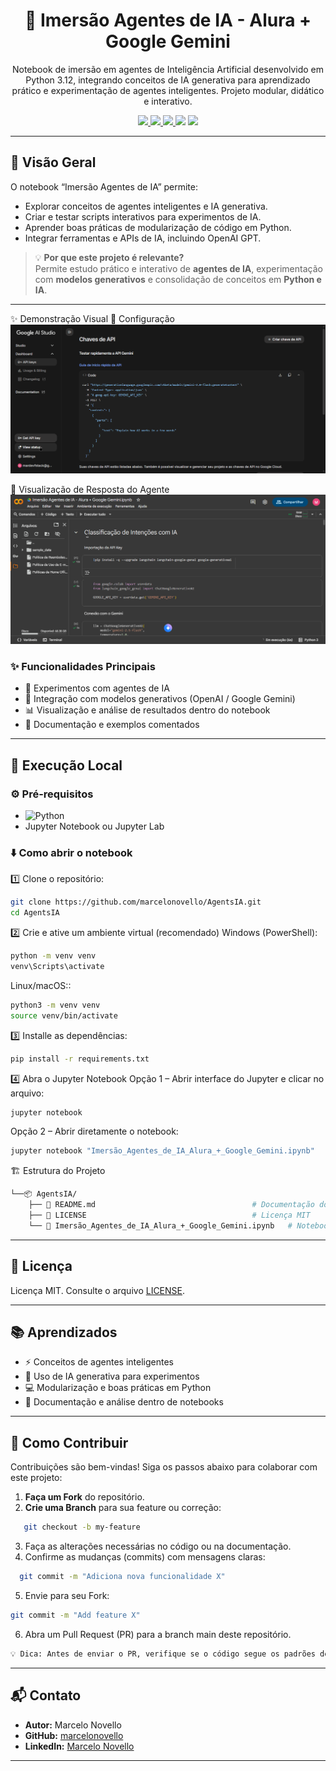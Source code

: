 
<div align="center"> <h1 align="center">🤖 Imersão Agentes de IA - Alura + Google Gemini</h1>
Notebook de imersão em agentes de Inteligência Artificial desenvolvido em Python 3.12, integrando conceitos de IA generativa para aprendizado prático e experimentação de agentes inteligentes. Projeto modular, didático e interativo.

<p align="center">
  <a href="https://www.python.org/">
    <img src="https://img.shields.io/badge/Python-3776AB?style=flat&logo=python&logoColor=white" />
  </a>
  <a href="https://developers.google.com/gemini">
    <img src="https://img.shields.io/badge/Gemini-4285F4?style=flat&logo=google&logoColor=white" />
  </a>
  <a href="./LICENSE">
    <img src="https://img.shields.io/badge/license-MIT-yellow?style=flat" />
  </a>
  <img src="https://img.shields.io/github/stars/marcelonovello/AgentsIA?style=flat&logo=github" />
  <img src="https://img.shields.io/github/forks/marcelonovello/AgentsIA?style=flat&logo=github" />
</p></div>

---

<a id="visao-geral"></a>
## 🔎 Visão Geral

O notebook “Imersão Agentes de IA” permite:
- Explorar conceitos de agentes inteligentes e IA generativa.
- Criar e testar scripts interativos para experimentos de IA.
- Aprender boas práticas de modularização de código em Python.
- Integrar ferramentas e APIs de IA, incluindo OpenAI GPT.

> 💡 **Por que este projeto é relevante?**  
> Permite estudo prático e interativo de **agentes de IA**, experimentação com **modelos generativos** e consolidação de conceitos em **Python e IA**.

---

✨ Demonstração Visual
🔹 Configuração
![Notebook](assets/configuracao.gif)

🔹 Visualização de Resposta do Agente
![Execução](assets/demonstracao_func.gif)

### ✨ Funcionalidades Principais
- 🧠 Experimentos com agentes de IA
- 🤖 Integração com modelos generativos (OpenAI / Google Gemini)
- 📊 Visualização e análise de resultados dentro do notebook
- 📝 Documentação e exemplos comentados

---

<a id="execucao-local"></a>
## 🚀 Execução Local

### ⚙️ Pré-requisitos
- ![Python](https://img.shields.io/badge/Python-3776AB?style=flat&logo=python&logoColor=white)
- Jupyter Notebook ou Jupyter Lab

### ⬇️ Como abrir o notebook
1️⃣ Clone o repositório:
```bash
git clone https://github.com/marcelonovello/AgentsIA.git
cd AgentsIA
```
2️⃣ Crie e ative um ambiente virtual (recomendado)
Windows (PowerShell):
```bash
python -m venv venv
venv\Scripts\activate
```
Linux/macOS::
```bash
python3 -m venv venv
source venv/bin/activate
```
3️⃣ Installe as dependências:
```bash
pip install -r requirements.txt
```
4️⃣ Abra o Jupyter Notebook
Opção 1 – Abrir interface do Jupyter e clicar no arquivo:
```bash
jupyter notebook
```
Opção 2 – Abrir diretamente o notebook:
```bash
jupyter notebook "Imersão_Agentes_de_IA_Alura_+_Google_Gemini.ipynb"
```

<a id="estrutura-do-projeto"></a>

🏗 Estrutura do Projeto
```sh
└──📦 AgentsIA/
    ├── 📄 README.md                                   # Documentação do projeto
    ├── 📄 LICENSE                                     # Licença MIT
    └── 📄 Imersão_Agentes_de_IA_Alura_+_Google_Gemini.ipynb   # Notebook principal

```

---

<a id="licenca"></a>
## 📄 Licença

Licença MIT. Consulte o arquivo [LICENSE](LICENSE).

---

<a id="aprendizados"></a>
## 📚 Aprendizados
- ⚡ Conceitos de agentes inteligentes
- 🤖 Uso de IA generativa para experimentos
- 💻 Modularização e boas práticas em Python
- 📝 Documentação e análise dentro de notebooks

---

<a id="como-contribuir"></a>
## 🤝 Como Contribuir

Contribuições são bem-vindas! Siga os passos abaixo para colaborar com este projeto:

1. **Faça um Fork** do repositório.  
2. **Crie uma Branch** para sua feature ou correção:  
```bash
   git checkout -b my-feature
```
3. Faça as alterações necessárias no código ou na documentação.
4. Confirme as mudanças (commits) com mensagens claras:
```bash
  git commit -m "Adiciona nova funcionalidade X"
```
5. Envie para seu Fork:
  ```bash
  git commit -m "Add feature X"
  ```
6. Abra um Pull Request (PR) para a branch main deste repositório.
 ```bash
 💡 Dica: Antes de enviar o PR, verifique se o código segue os padrões definidos e se todos os testes passam.
 ```

 ---

<a id="contato"></a>
## 📬 Contato

- **Autor:** Marcelo Novello  
- **GitHub:** [marcelonovello](https://github.com/marcelonovello)  
- **LinkedIn:** [Marcelo Novello](https://www.linkedin.com/in/marcelo-novello/)

---

